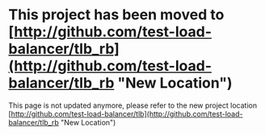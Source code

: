 # This project has been moved to [http://github.com/test-load-balancer/tlb_rb](http://github.com/test-load-balancer/tlb_rb "New Location")

This page is not updated anymore, please refer to the new project location [http://github.com/test-load-balancer/tlb](http://github.com/test-load-balancer/tlb_rb "New Location")
